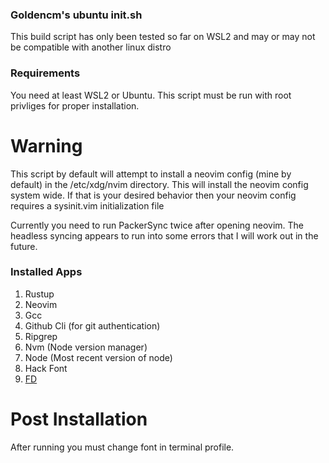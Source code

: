 ### Goldencm's ubuntu init.sh
This build script has only been tested so far on WSL2 and may
or may not be compatible with another linux distro

### Requirements
You need at least WSL2 or Ubuntu. This script must be run with root privliges
for proper installation.

# Warning
This script by default will attempt to install a neovim config (mine by
default) in the /etc/xdg/nvim directory. This will install the neovim config
system wide. If that is your desired behavior then your neovim config requires
a sysinit.vim initialization file

Currently you need to run PackerSync twice after opening neovim. The headless
syncing appears to run into some errors that I will work out in the future.

### Installed Apps

1. Rustup
2. Neovim
3. Gcc
4. Github Cli (for git authentication)
5. Ripgrep
6. Nvm (Node version manager)
7. Node (Most recent version of node)
8. Hack Font
9. [FD](https://github.com/sharkdp/fd)

# Post Installation
After running you must change font in terminal profile.


